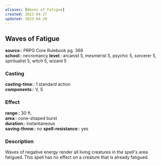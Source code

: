 ```yaml
---
aliases: [Waves of Fatigue]
created: 2023-04-27
updated: 2023-04-28
---
```


## Waves of Fatigue

**source**:: PRPG Core Rulebook pg. 368  
**school**:: necromancy
**level**:: arcanist 5, mesmerist 5, psychic 5, sorcerer 5, spiritualist 5, witch 5, wizard 5

### Casting

**casting-time**:: 1 standard action  
**components**:: V, S

### Effect

**range**:: 30 ft.  
**area**:: cone-shaped burst  
**duration**:: instantaneous  
**saving-throw**:: no
**spell-resistance**:: yes

### Description

Waves of negative energy render all living creatures in the spell's area fatigued. This spell has no effect on a creature that is already fatigued.

